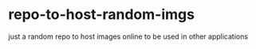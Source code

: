 # repo-to-host-random-imgs
just a random repo to host images online to be used in other applications
